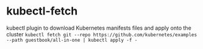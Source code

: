 # kubectl-fetch
kubectl plugin to download Kubernetes manifests files and apply onto the cluster
`kubectl fetch git --repo https://github.com/kubernetes/examples --path guestbook/all-in-one | kubectl apply -f -`